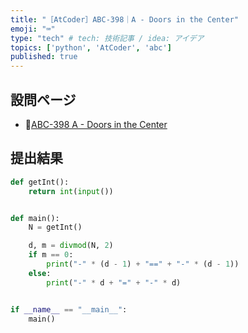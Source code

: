 ```yaml
---
title: "［AtCoder］ABC-398｜A - Doors in the Center"
emoji: "⌨️"
type: "tech" # tech: 技術記事 / idea: アイデア
topics: ['python', 'AtCoder', 'abc']
published: true
---
```


## 設問ページ

- 🔗[ABC-398 A - Doors in the Center](https://atcoder.jp/contests/abc398/tasks/abc398_a)

## 提出結果

```python
def getInt():
    return int(input())


def main():
    N = getInt()

    d, m = divmod(N, 2)
    if m == 0:
        print("-" * (d - 1) + "==" + "-" * (d - 1))
    else:
        print("-" * d + "=" + "-" * d)


if __name__ == "__main__":
    main()
```
